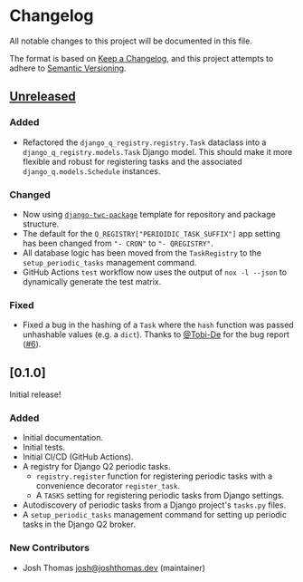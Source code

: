 # Changelog

All notable changes to this project will be documented in this file.

The format is based on [Keep a Changelog](https://keepachangelog.com/en/1.0.0/),
and this project attempts to adhere to [Semantic Versioning](https://semver.org/spec/v2.0.0.html).

<!--
## [${version}]
### Added - for new features
### Changed - for changes in existing functionality
### Deprecated - for soon-to-be removed features
### Removed - for now removed features
### Fixed - for any bug fixes
### Security - in case of vulnerabilities
[${version}]: https://github.com/westerveltco/django-q-registry/releases/tag/v${version}
-->
## [Unreleased]

### Added

- Refactored the `django_q_registry.registry.Task` dataclass into a `django_q_registry.models.Task` Django model. This should make it more flexible and robust for registering tasks and the associated `django_q.models.Schedule` instances.

### Changed

- Now using [`django-twc-package`](https://github.com/westerveltco/django-twc-package) template for repository and package structure.
- The default for the `Q_REGISTRY["PERIOIDIC_TASK_SUFFIX"]` app setting has been changed from `"- CRON"` to `"- QREGISTRY"`.
- All database logic has been moved from the `TaskRegistry` to the `setup_periodic_tasks` management command.
- GitHub Actions `test` workflow now uses the output of `nox -l --json` to dynamically generate the test matrix.

### Fixed

- Fixed a bug in the hashing of a `Task` where the `hash` function was passed unhashable values (e.g. a `dict`). Thanks to [@Tobi-De](https://github.com/Tobi-De) for the bug report ([#6](https://github.com/westerveltco/django-q-registry/issues/6)).

## [0.1.0]

Initial release!

### Added

- Initial documentation.
- Initial tests.
- Initial CI/CD (GitHub Actions).
- A registry for Django Q2 periodic tasks.
  - `registry.register` function for registering periodic tasks with a convenience decorator `register_task`.
  - A `TASKS` setting for registering periodic tasks from Django settings.
- Autodiscovery of periodic tasks from a Django project's `tasks.py` files.
- A `setup_periodic_tasks` management command for setting up periodic tasks in the Django Q2 broker.

### New Contributors

- Josh Thomas <josh@joshthomas.dev> (maintainer)

[unreleased]: https://github.com/westerveltco/django-q-registry/compare/v0.1.0...HEAD
